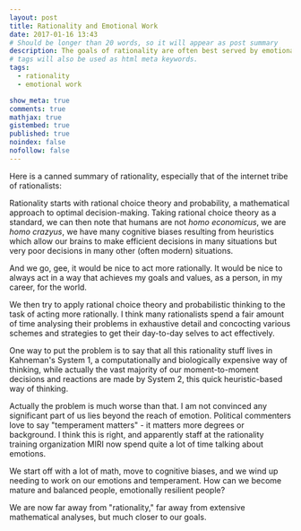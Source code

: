 ```yaml
---
layout: post
title: Rationality and Emotional Work
date: 2017-01-16 13:43
# Should be longer than 20 words, so it will appear as post summary
description: The goals of rationality are often best served by emotional work, not lifehack schemes.
# tags will also be used as html meta keywords.
tags:
  - rationality
  - emotional work

show_meta: true
comments: true
mathjax: true
gistembed: true
published: true
noindex: false
nofollow: false
---
```


Here is a canned summary of rationality, especially that of the internet tribe
of rationalists: 

Rationality starts with rational choice theory and probability, a mathematical
approach to optimal decision-making.  Taking rational choice theory as a
standard, we can then note that humans are not *homo economicus*, we are *homo
crazyus*, we have many cognitive biases resulting from heuristics which allow our
brains to make efficient decisions in many situations but very poor decisions in
many other (often modern) situations.

And we go, gee, it would be nice to act more rationally. It would be nice to
always act in a way that achieves my goals and values, as a person, in my
career, for the world.

We then try to apply rational choice theory and probabilistic thinking to the
task of acting more rationally. I think many rationalists spend a fair amount of
time analysing their problems in exhaustive detail and concocting various
schemes and strategies to get their day-to-day selves to act effectively.

One way to put the problem is to say that all this rationality stuff lives in
Kahneman's System 1, a computationally and biologically expensive way of
thinking, while actually the vast majority of our moment-to-moment decisions and
reactions are made by System 2, this quick heuristic-based way of thinking.

Actually the problem is much worse than that. I am not convinced any significant
part of us lies beyond the reach of emotion. Political commenters love to say
"temperament matters" - it matters more degrees or background. I think this is
right, and apparently staff at the rationality training organization MIRI now spend
quite a lot of time talking about emotions.

We start off with a lot of math, move to cognitive biases, and we wind up
needing to work on our emotions and temperament. How can we become mature and
balanced people, emotionally resilient people?

We are now far away from "rationality," far away from extensive mathematical
analyses, but much closer to our goals.
